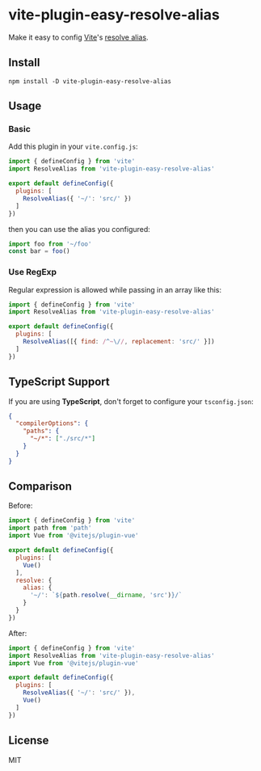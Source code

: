 # vite-plugin-easy-resolve-alias

Make it easy to config [Vite](https://vitejs.dev/)'s [resolve alias](https://vitejs.dev/config/shared-options.html#resolve-alias).

## Install

```shell
npm install -D vite-plugin-easy-resolve-alias
```

## Usage

### Basic

Add this plugin in your `vite.config.js`:

```javascript
import { defineConfig } from 'vite'
import ResolveAlias from 'vite-plugin-easy-resolve-alias'

export default defineConfig({
  plugins: [
    ResolveAlias({ '~/': 'src/' })
  ]
})
```

then you can use the alias you configured:

```javascript
import foo from '~/foo'
const bar = foo()
```

### Use RegExp

Regular expression is allowed while passing in an array like this:

```javascript
import { defineConfig } from 'vite'
import ResolveAlias from 'vite-plugin-easy-resolve-alias'

export default defineConfig({
  plugins: [
    ResolveAlias([{ find: /^~\//, replacement: 'src/' }])
  ]
})
```

## TypeScript Support

If you are using **TypeScript**, don't forget to configure your `tsconfig.json`:

```json
{
  "compilerOptions": {
    "paths": {
      "~/*": ["./src/*"]
    }
  }
}
```

## Comparison

Before:

```javascript
import { defineConfig } from 'vite'
import path from 'path'
import Vue from '@vitejs/plugin-vue'

export default defineConfig({
  plugins: [
    Vue()
  ],
  resolve: {
    alias: {
      '~/': `${path.resolve(__dirname, 'src')}/`
    }
  }
})
```

After:

```javascript
import { defineConfig } from 'vite'
import ResolveAlias from 'vite-plugin-easy-resolve-alias'
import Vue from '@vitejs/plugin-vue'

export default defineConfig({
  plugins: [
    ResolveAlias({ '~/': 'src/' }),
    Vue()
  ]
})
```

## License

MIT
